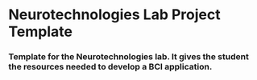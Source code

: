 # Neurotechnologies Lab Project Template

### Template for the Neurotechnologies lab. It gives the student the resources needed to develop a BCI application.
